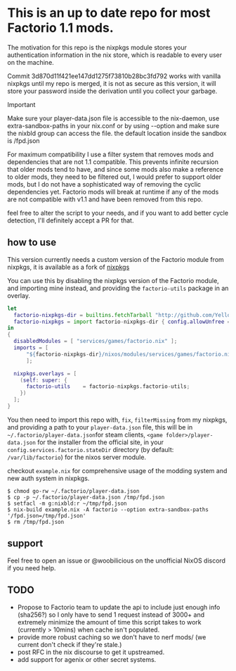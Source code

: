 # This is an up to date repo for most Factorio 1.1 mods.

The motivation for this repo is the nixpkgs module stores your authentication information in the nix store, which is readable to every user on the machine.

Commit 3d870d11f421ee147dd1275f73810b28bc3fd792 works with vanilla nixpkgs until my repo is merged, it is not as secure as this version, it will store your password inside the derivation until you collect your garbage.

> [!IMPORTANT]
> Make sure your player-data.json file is accessible to the nix-daemon, use extra-sandbox-paths in your nix.conf or by using --option and make sure the nixbld group can access the file. the default location inside the sandbox is /fpd.json

For maximum compatibility I use a filter system that removes mods and dependencies that are not 1.1 compatible.
This prevents infinite recursion that older mods tend to have, and since some mods also make a reference to older mods, they need to be filtered out, I would prefer to support older mods, but I do not have a sophisticated way of removing the cyclic dependencies yet. Factorio mods will break at runtime if any of the mods are not compatible with v1.1 and have been removed from this repo.

feel free to alter the script to your needs, and if you want to add better cycle detection, I'll definitely accept a PR for that.

## how to use

This version currently needs a custom version of the Factorio module from nixpkgs, it is available as a fork of [nixpkgs](https://github.com/YellowOnion/nixpkgs/tree/factorio-patch2)

You can use this by disabling the nixpkgs version of the Factorio module, and importing mine instead, and providing the `factorio-utils` package in an overlay.

``` nix
let
  factorio-nixpkgs-dir = builtins.fetchTarball "http://github.com/YellowOnion/nixpkgs/archive/factorio-patch2.tar.gz";
  factorio-nixpkgs = import factorio-nixpkgs-dir { config.allowUnfree = true; };
in
{
  disabledModules = [ "services/games/factorio.nix" ];
  imports = [
      "${factorio-nixpkgs-dir}/nixos/modules/services/games/factorio.nix"
      ];

  nixpkgs.overlays = [
    (self: super: {
      factorio-utils    = factorio-nixpkgs.factorio-utils;
    })
  ];
}
```

You then need to import this repo with, `fix`, `filterMissing` from my nixpkgs, and providing a path to your `player-data.json` file, this will be in `~/.factorio/player-data.json`for steam clients, `<game folder>/player-data.json` for the installer from the official site, in your `config.services.factorio.stateDir` directory (by default: `/var/lib/factorio`) for the nixos server module.

checkout `example.nix` for comprehensive usage of the modding system and new auth system in nixpkgs.

``` shell
$ chmod go-rw ~/.factorio/player-data.json
$ cp -p ~/.factorio/player-data.json /tmp/fpd.json
$ setfacl -m g:nixbld:r ~/tmp/fpd.json
$ nix-build example.nix -A factorio --option extra-sandbox-paths '/fpd.json=/tmp/fpd.json'
$ rm /tmp/fpd.json
```


## support
Feel free to open an issue or @woobilicious on the unofficial NixOS discord if you need help.

## TODO
* Propose to Factorio team to update the api to include just enough info (sha256?) so I only have to send 1 request instead of 3000+ and extremely minimize the amount of time this script takes to work (currently > 10mins) when cache isn't populated.
* provide more robust caching so we don't have to nerf mods/ (we current don't check if they're stale.)
* post RFC in the nix discourse to get it upstreamed.
* add support for agenix or other secret systems.
